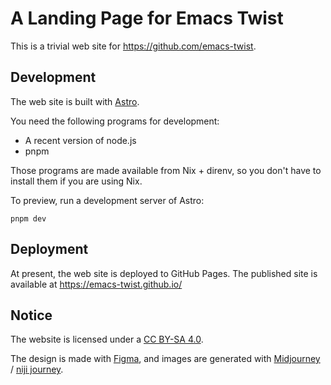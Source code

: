 # A Landing Page for Emacs Twist

This is a trivial web site for https://github.com/emacs-twist.

## Development

The web site is built with [Astro](https://astro.build/).

You need the following programs for development:

- A recent version of node.js
- pnpm

Those programs are made available from Nix + direnv, so you don't have to
install them if you are using Nix.

To preview, run a development server of Astro:

```shell
pnpm dev
```

## Deployment

At present, the web site is deployed to GitHub Pages. The published site is
available at https://emacs-twist.github.io/

## Notice

The website is licensed under a [CC BY-SA 4.0](https://creativecommons.org/licenses/by-sa/4.0/).

The design is made with [Figma](https://www.figma.com/), and images are generated with [Midjourney](https://www.midjourney.com/) / [niji journey](https://nijijourney.com/en/).
